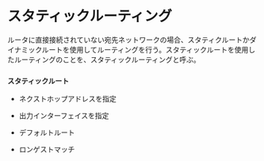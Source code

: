 # スタティックルーティング
ルータに直接接続されていない宛先ネットワークの場合、スタティクルートかダイナミックルートを使用してルーティングを行う。スタティックルートを使用したルーティングのことを、スタティックルーティングと呼ぶ。

### `スタティックルート`

- ネクストホップアドレスを指定

- 出力インターフェイスを指定

- デフォルトルート

- ロンゲストマッチ
